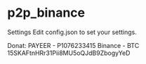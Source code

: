 # p2p_binance



Settings
Edit config.json to set your settings.


Donat:
PAYEER - P1076233415
Binance - BTC 15SKAFtnHRr31Pii8MU5oQJdB9ZbogyYeD
